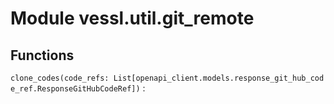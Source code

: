 Module vessl.util.git_remote
============================

Functions
---------

    
`clone_codes(code_refs: List[openapi_client.models.response_git_hub_code_ref.ResponseGitHubCodeRef])`
:
